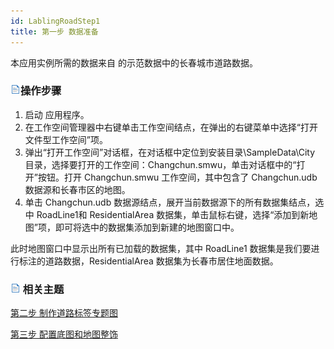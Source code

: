 ```yaml
---
id: LablingRoadStep1
title: 第一步 数据准备
---
```

本应用实例所需的数据来自  的示范数据中的长春城市道路数据。

### ![](../../img/read.gif)操作步骤

1. 启动  应用程序。
2. 在工作空间管理器中右键单击工作空间结点，在弹出的右键菜单中选择“打开文件型工作空间”项。
3. 弹出“打开工作空间”对话框，在对话框中定位到安装目录\SampleData\City 目录，选择要打开的工作空间：Changchun.smwu，单击对话框中的“打开”按钮。打开 Changchun.smwu 工作空间，其中包含了 Changchun.udb 数据源和长春市区的地图。
4. 单击 Changchun.udb 数据源结点，展开当前数据源下的所有数据集结点，选中 RoadLine1和 ResidentialArea 数据集，单击鼠标右键，选择“添加到新地图”项，即可将选中的数据集添加到新建的地图窗口中。 

此时地图窗口中显示出所有已加载的数据集，其中 RoadLine1 数据集是我们要进行标注的道路数据，ResidentialArea
数据集为长春市居住地面数据。

### ![](../../img/read.gif) 相关主题

 [第二步 制作道路标签专题图](LablingRoadStep2)

 [第三步 配置底图和地图整饰](LablingRoadStep3)

